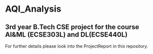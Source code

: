 # AQI_Analysis

## 3rd year B.Tech CSE project for the course AI&ML (ECSE303L) and DL(ECSE440L)
For further details please look into the ProjectReport in this repository.
